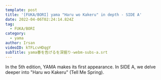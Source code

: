 ```yaml
---
template: post
title: '[FUKA/BORI] yama "Haru wo Kakeru" in depth - SIDE A'
date: 2022-04-06T02:24:14.824Z
tag:
  - FUKA/BORI
category:
  - yama
author: Irsan
videoID: kTFLcvHDqgY
subTitle: yama春を告げるを深掘り-webm-subs-a.srt
---
```

In the 5th edition, YAMA makes its first appearance. In SIDE A, we delve deeper into "Haru wo Kakeru" (Tell Me Spring).